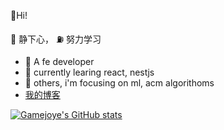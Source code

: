 🎉Hi!

🧐 静下心， ⛽️ 努力学习

- 🎯 A fe developer
- 🤩 currently learing react, nestjs
- 🤖 others, i'm focusing on ml, acm algorithoms
- [我的博客](https://gamejoye.top)

[![Gamejoye's GitHub stats](https://github-readme-stats.vercel.app/api?username=gamejoye)](https://github.com/anuraghazra/github-readme-stats)
